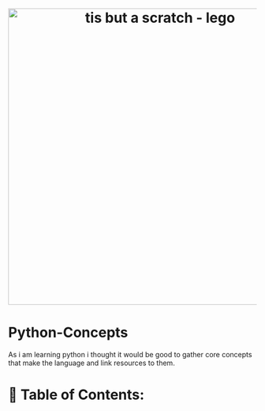<h1 align="center">
  <img src="https://i.imgur.com/ADg2whQ.jpeg" alt="tis but a scratch - lego" width="600" height="600" />
  <h1 alighn="center">Python-Concepts</h1>
</h1>  
As i am learning python i thought it would be good to gather core concepts that make the language and link resources to them.

# 🚕 Table of Contents:
